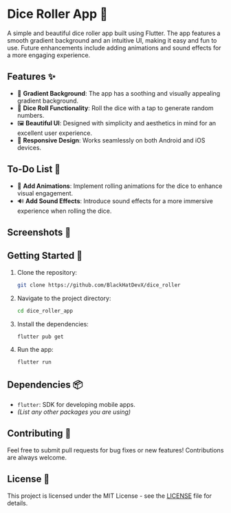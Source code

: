 # Dice Roller App 🎲

A simple and beautiful dice roller app built using Flutter. The app features a smooth gradient background and an intuitive UI, making it easy and fun to use. Future enhancements include adding animations and sound effects for a more engaging experience.

## Features ✨

- 🎨 **Gradient Background**: The app has a soothing and visually appealing gradient background.
- 🎲 **Dice Roll Functionality**: Roll the dice with a tap to generate random numbers.
- 🖼️ **Beautiful UI**: Designed with simplicity and aesthetics in mind for an excellent user experience.
- 📱 **Responsive Design**: Works seamlessly on both Android and iOS devices.

## To-Do List 📝

- 🔄 **Add Animations**: Implement rolling animations for the dice to enhance visual engagement.
- 🔊 **Add Sound Effects**: Introduce sound effects for a more immersive experience when rolling the dice.

## Screenshots 📸

## Getting Started 🚀

1. Clone the repository:
   ```bash
   git clone https://github.com/BlackHatDevX/dice_roller
   ```
2. Navigate to the project directory:
   ```bash
   cd dice_roller_app
   ```
3. Install the dependencies:
   ```bash
   flutter pub get
   ```
4. Run the app:
   ```bash
   flutter run
   ```

## Dependencies 📦

- `flutter`: SDK for developing mobile apps.
- _(List any other packages you are using)_

## Contributing 🤝

Feel free to submit pull requests for bug fixes or new features! Contributions are always welcome.

## License 📄

This project is licensed under the MIT License - see the [LICENSE](LICENSE) file for details.
